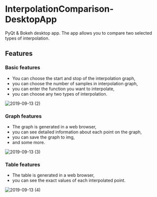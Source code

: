 # InterpolationComparison-DesktopApp
 PyQt & Bokeh desktop app. The app allows you to compare two selected types of interpolation.
 
## Features

### Basic features
* You can choose the start and stop of the interpolation graph,
* you can choose the number of samples in interpolation graph,
* you can enter the function you want to interpolate,
* you can choose any two types of interpolation.

![2019-09-13 (2)](https://user-images.githubusercontent.com/34821903/64882301-1ee2e680-d65d-11e9-8136-016627d883f4.png)

### Graph features
* The graph is generated in a web browser,
* you can see detailed information about each point on the graph,
* you can save the graph to img,
* and some more.

![2019-09-13 (3)](https://user-images.githubusercontent.com/34821903/64882325-2b673f00-d65d-11e9-9f11-75724f6a7e32.png)

### Table features
* The table is generated in a web browser,
* you can see the exact values ​​of each interpolated point.

![2019-09-13 (4)](https://user-images.githubusercontent.com/34821903/64882574-b5170c80-d65d-11e9-8b68-ba644baeff35.png)
